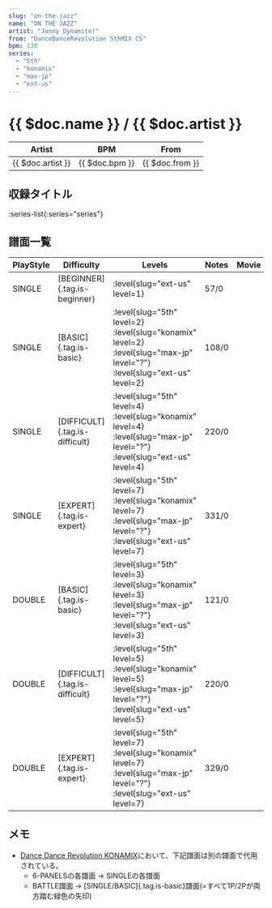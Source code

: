 ```yaml
---
slug: "on-the-jazz"
name: "ON THE JAZZ"
artist: "Jonny Dynamite!"
from: "DanceDanceRevolution 5thMIX CS"
bpm: 130
series:
  - "5th"
  - "konamix"
  - "max-jp"
  - "ext-us"
---
```


# {{ $doc.name }} / {{ $doc.artist }}

|Artist|BPM|From|
|------|---|----|
|{{ $doc.artist }}|{{ $doc.bpm }}|{{ $doc.from }}|

## 収録タイトル

:series-list{:series="series"}

## 譜面一覧

|PlayStyle|Difficulty|Levels|Notes|Movie|
|---------|----------|------|-----|-----|
|SINGLE|[BEGINNER]{.tag.is-beginner}|<div class="field is-grouped is-grouped-multiline">:level{slug="ext-us" level=1}</div>|57/0||
|SINGLE|[BASIC]{.tag.is-basic}|<div class="field is-grouped is-grouped-multiline">:level{slug="5th" level=2} :level{slug="konamix" level=2} :level{slug="max-jp" level="?"} :level{slug="ext-us" level=2}</div>|108/0||
|SINGLE|[DIFFICULT]{.tag.is-difficult}|<div class="field is-grouped is-grouped-multiline">:level{slug="5th" level=4} :level{slug="konamix" level=4} :level{slug="max-jp" level="?"} :level{slug="ext-us" level=4}</div>|220/0||
|SINGLE|[EXPERT]{.tag.is-expert}|<div class="field is-grouped is-grouped-multiline">:level{slug="5th" level=7} :level{slug="konamix" level=7} :level{slug="max-jp" level="?"} :level{slug="ext-us" level=7}</div>|331/0||
|DOUBLE|[BASIC]{.tag.is-basic}|<div class="field is-grouped is-grouped-multiline">:level{slug="5th" level=3} :level{slug="konamix" level=3} :level{slug="max-jp" level="?"} :level{slug="ext-us" level=3}</div>|121/0||
|DOUBLE|[DIFFICULT]{.tag.is-difficult}|<div class="field is-grouped is-grouped-multiline">:level{slug="5th" level=5} :level{slug="konamix" level=5} :level{slug="max-jp" level="?"} :level{slug="ext-us" level=5}</div>|220/0||
|DOUBLE|[EXPERT]{.tag.is-expert}|<div class="field is-grouped is-grouped-multiline">:level{slug="5th" level=7} :level{slug="konamix" level=7} :level{slug="max-jp" level="?"} :level{slug="ext-us" level=7}</div>|329/0||

## メモ

- [Dance Dance Revolution KONAMIX](/series/konamix)において、下記譜面は別の譜面で代用されている。
  - 6-PANELSの各譜面 → SINGLEの各譜面
  - BATTLE譜面 → [SINGLE/BASIC]{.tag.is-basic}譜面(=すべて1P/2Pが両方踏む緑色の矢印)
